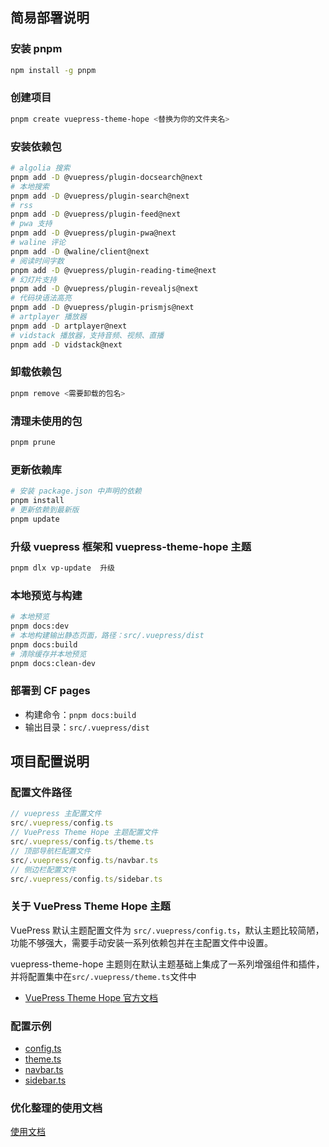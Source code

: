## 简易部署说明

### 安装 pnpm
```bash
npm install -g pnpm
```

### 创建项目
```bash
pnpm create vuepress-theme-hope <替换为你的文件夹名>
```

### 安装依赖包
```bash
# algolia 搜索
pnpm add -D @vuepress/plugin-docsearch@next
# 本地搜索
pnpm add -D @vuepress/plugin-search@next
# rss
pnpm add -D @vuepress/plugin-feed@next
# pwa 支持
pnpm add -D @vuepress/plugin-pwa@next
# waline 评论
pnpm add -D @waline/client@next
# 阅读时间字数
pnpm add -D @vuepress/plugin-reading-time@next
# 幻灯片支持
pnpm add -D @vuepress/plugin-revealjs@next
# 代码块语法高亮
pnpm add -D @vuepress/plugin-prismjs@next
# artplayer 播放器
pnpm add -D artplayer@next
# vidstack 播放器，支持音频、视频、直播
pnpm add -D vidstack@next
```

### 卸载依赖包
```bash
pnpm remove <需要卸载的包名>
```

### 清理未使用的包
```bash
pnpm prune
```

### 更新依赖库
```bash
# 安装 package.json 中声明的依赖
pnpm install
# 更新依赖到最新版
pnpm update
```

### 升级 vuepress 框架和 vuepress-theme-hope 主题
```bash
pnpm dlx vp-update  升级
```

### 本地预览与构建
```bash
# 本地预览
pnpm docs:dev
# 本地构建输出静态页面，路径：src/.vuepress/dist
pnpm docs:build
# 清除缓存并本地预览
pnpm docs:clean-dev
```

### 部署到 CF pages
- 构建命令：`pnpm docs:build`
- 输出目录：`src/.vuepress/dist`

## 项目配置说明

### 配置文件路径

```js
// vuepress 主配置文件
src/.vuepress/config.ts
// VuePress Theme Hope 主题配置文件
src/.vuepress/config.ts/theme.ts
// 顶部导航栏配置文件
src/.vuepress/config.ts/navbar.ts
// 侧边栏配置文件
src/.vuepress/config.ts/sidebar.ts
```

### 关于 VuePress Theme Hope 主题

VuePress 默认主题配置文件为 `src/.vuepress/config.ts`，默认主题比较简陋，功能不够强大，需要手动安装一系列依赖包并在主配置文件中设置。

vuepress-theme-hope 主题则在默认主题基础上集成了一系列增强组件和插件，并将配置集中在`src/.vuepress/theme.ts`文件中

- [VuePress Theme Hope 官方文档](https://vuepress-theme-hope.github.io/v2/)

### 配置示例
- [config.ts](https://github.com/yutian81/daoyi-wiki/blob/main/src/.vuepress/config.ts)
- [theme.ts](https://github.com/yutian81/daoyi-wiki/blob/main/src/.vuepress/theme.ts)
- [navbar.ts](https://github.com/yutian81/daoyi-wiki/blob/main/src/.vuepress/navbar.ts)
- [sidebar.ts](https://github.com/yutian81/daoyi-wiki/blob/main/src/.vuepress/sidebar.ts)

### 优化整理的使用文档
[使用文档](https://wiki.811520.xyz/deploy/)

